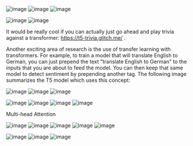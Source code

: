 ![image](https://user-images.githubusercontent.com/21165474/229394276-e11788a2-b270-4813-bc51-aa1142e67c71.png)
![image](https://user-images.githubusercontent.com/21165474/229394326-2efca7cd-8755-41aa-83f2-1aa7a8482929.png)
![image](https://user-images.githubusercontent.com/21165474/229394427-14a0e43e-9990-447c-a82d-a4abd750a1ca.png)


![image](https://user-images.githubusercontent.com/21165474/229395215-3af2c242-91e5-4823-aa78-a8a63dc278d6.png)
![image](https://user-images.githubusercontent.com/21165474/229395400-31d84865-22e6-4f7f-8bbf-d40affac521a.png)

It would be really cool if you can actually just go ahead and play trivia against a transformer: https://t5-trivia.glitch.me/ .

Another exciting area of research is the use of transfer learning with transformers. For example, to train a model that will translate English to German, you can just prepend the text "translate English to German" to the inputs that you are about to feed the model. You can then keep that same model to detect sentiment by prepending another tag. The following image summarizes the T5 model which uses this concept:


![image](https://user-images.githubusercontent.com/21165474/229395977-6947e8a6-2a75-40f5-9b13-dd05dac9ee5b.png)
![image](https://user-images.githubusercontent.com/21165474/229396018-d3230f60-6fda-48ed-8b72-c119f7dc8fec.png)
![image](https://user-images.githubusercontent.com/21165474/229396053-504e8954-8c3f-4022-9eed-abb9ca09e187.png)


![image](https://user-images.githubusercontent.com/21165474/229403221-50ce747f-e3f8-4e9d-a16f-1aff07a1e06b.png)
![image](https://user-images.githubusercontent.com/21165474/229403296-0e4cf969-2d0f-4b83-92ad-d695698dfc22.png)
![image](https://user-images.githubusercontent.com/21165474/229403349-d8701744-6013-4a6e-b506-133d100dde02.png)
![image](https://user-images.githubusercontent.com/21165474/229403397-8eed5abf-cb53-4d34-b581-4be398afa71a.png)


Multi-head Attention

![image](https://user-images.githubusercontent.com/21165474/229547788-1588bbe2-19fc-44b4-9160-2a0efabad6e6.png)
![image](https://user-images.githubusercontent.com/21165474/229547867-a5cb91a0-3b2c-4fa4-a977-274648cc5d93.png)
![image](https://user-images.githubusercontent.com/21165474/229547969-19a68529-a650-45c2-ae8e-2adceddc99c9.png)
![image](https://user-images.githubusercontent.com/21165474/229548046-a28dd64b-155f-4605-b945-e184fdb5a563.png)
![image](https://user-images.githubusercontent.com/21165474/229548109-9dfc9ae3-cb6c-4b3c-85ba-257b4c8bbdcf.png)

![image](https://user-images.githubusercontent.com/21165474/230058098-78bdb046-ff1d-4fb3-a8d9-697e5eaacfe1.png)
![image](https://user-images.githubusercontent.com/21165474/230058373-be4b2193-ed55-4021-ac69-13b1ef091b22.png)
![image](https://user-images.githubusercontent.com/21165474/230058573-046c1a49-80c1-4e4f-b170-87d6d6c46335.png)

